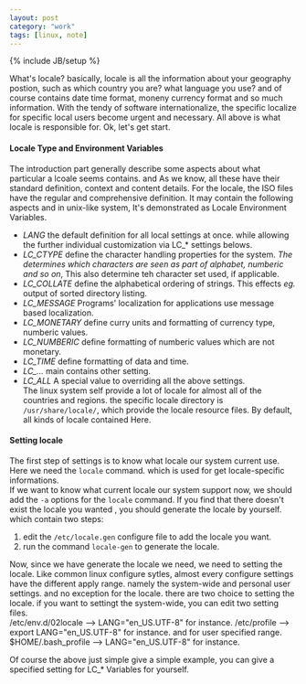 ```yaml
---
layout: post
category: "work"
tags: [linux, note]
---
```

{% include JB/setup %}

What's locale? basically, locale is all the information about your geography postion, such as which country you are? what language you use? 
and of course contains date time format, moneny currency format and so much information. With the tendy of software internationalize, the 
specific localize for specific local users become urgent and necessary. All above is what locale is responsible for.  Ok, let's get start.

#### Locale Type and Environment Variables ####
The introduction part generally describe some aspects about what particular a lcoale seems contains. and As we know, all these have their 
standard definition, context and content details. For the locale, the ISO files have the regular and comprehensive definition. It may contain 
the following aspects and in unix-like system, It's demonstrated as Locale Environment Variables.   
- *LANG* the default definition for all local settings at once. while allowing the further individual customization via LC\_\* settings 
belows.  
- *LC_CTYPE* define the character handling properties for the system. *The determines which characters are seen as part of alphabet, numberic 
and so on*, This also determine teh character set used, if applicable.  
- *LC_COLLATE* define the alphabetical ordering of strings. This effects *eg.* output of sorted directory listing.  
- *LC_MESSAGE* Programs' localization for applications use message based localization.  
- *LC_MONETARY* define curry units and formatting of currency type, numberic values.
- *LC_NUMBERIC* define formatting of numberic values which are not monetary.  
- *LC_TIME* define formatting of data and time.  
- *LC_...* main contains other setting.  
- *LC_ALL* A special value to overriding all the above settings.  
The linux system self provide a lot of locale for almost all of the countries and regions. the specific locale directory is 
`/usr/share/locale/`, which provide the locale resource files. By default, all kinds of locale contained Here.  

#### Setting locale ####
The first step of settings is to know what locale our system current use. Here we need the `locale` command. which is used for get 
locale-specific informations.   
If we want to know what current locale our system support now, we should add the `-a` options for the `locale` 
command. If you find that there doesn't exist the locale you wanted , you should generate the locale by yourself. which contain two steps:  
1. edit the `/etc/locale.gen` configure file to add the locale you want.  
2. run the command `locale-gen` to generate the locale.  

Now, since we have generate the locale we need, we need to setting the locale. Like common linux configure sytles, almost every configure 
settings have the different apply range. namely the system-wide and personal user settings. and no exception for the locale. there are two 
choice to setting the locale. if you want to settingt the system-wide, you can edit two setting files.  
	/etc/env.d/02locale --> LANG="en_US.UTF-8" for instance.
	/etc/profile --> export LANG="en_US.UTF-8" for instance.
and for user specified range.  
	$HOME/.bash_profile --> LANG="en_US.UTF-8" for instance.

Of course the above just simple give a simple example, you can give a specified setting for LC\_\* Variables for yourself.  



